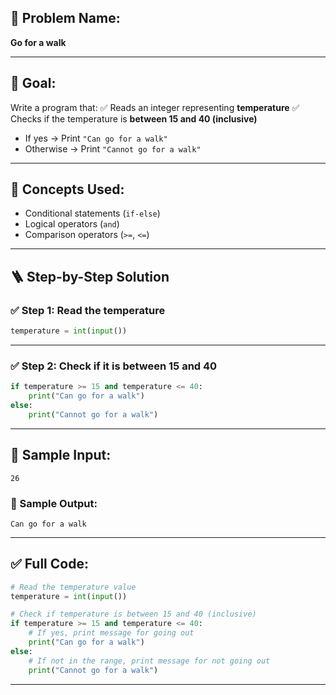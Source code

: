 
## 🧩 **Problem Name:**

**Go for a walk**

---

## 🎯 **Goal:**

Write a program that:
✅ Reads an integer representing **temperature**
✅ Checks if the temperature is **between 15 and 40 (inclusive)**

* If yes → Print `"Can go for a walk"`
* Otherwise → Print `"Cannot go for a walk"`

---

## 🧠 **Concepts Used:**

* Conditional statements (`if-else`)
* Logical operators (`and`)
* Comparison operators (`>=`, `<=`)

---

## 🪜 **Step-by-Step Solution**

### ✅ Step 1: Read the temperature

```python
temperature = int(input())
```

---

### ✅ Step 2: Check if it is between 15 and 40

```python
if temperature >= 15 and temperature <= 40:
    print("Can go for a walk")
else:
    print("Cannot go for a walk")
```

---

## 🧪 Sample Input:

```
26
```

### 🧾 Sample Output:

```
Can go for a walk
```

---

## ✅ Full Code:

```python
# Read the temperature value
temperature = int(input())

# Check if temperature is between 15 and 40 (inclusive)
if temperature >= 15 and temperature <= 40:
    # If yes, print message for going out
    print("Can go for a walk")
else:
    # If not in the range, print message for not going out
    print("Cannot go for a walk")
```

---


